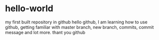 # hello-world
my first built repository in github
hello github, I am learning how to use github, getting familiar with master branch, new branch, commits, commit message and lot more. 
thant you github
